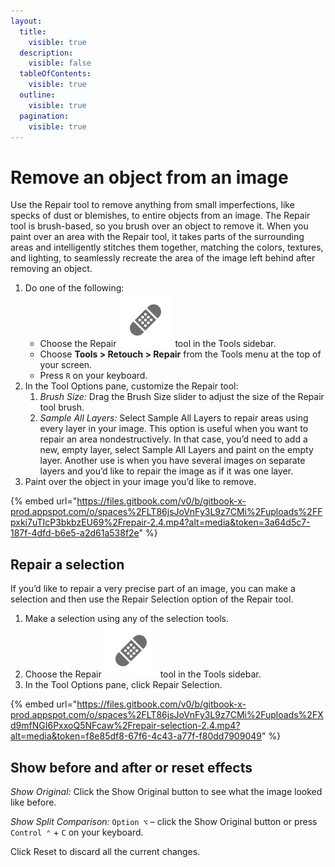 ```yaml
---
layout:
  title:
    visible: true
  description:
    visible: false
  tableOfContents:
    visible: true
  outline:
    visible: true
  pagination:
    visible: true
---
```


# Remove an object from an image

Use the Repair tool to remove anything from small imperfections, like specks of dust or blemishes, to entire objects from an image. The Repair tool is brush-based, so you brush over an object to remove it. When you paint over an area with the Repair tool, it takes parts of the surrounding areas and intelligently stitches them together, matching the colors, textures, and lighting, to seamlessly recreate the area of the image left behind after removing an object.

1. Do one of the following:
   * Choose the Repair <img src="../.gitbook/assets/Repair.png" alt="" data-size="line"> tool in the Tools sidebar.
   * Choose **Tools > Retouch > Repair** from the Tools menu at the top of your screen.
   * Press `R` on your keyboard.
2. In the Tool Options pane, customize the Repair tool:
   1. _Brush Size:_ Drag the Brush Size slider to adjust the size of the Repair tool brush.
   2. _Sample All Layers:_ Select Sample All Layers to repair areas using every layer in your image. This option is useful when you want to repair an area nondestructively. In that case, you’d need to add a new, empty layer, select Sample All Layers and paint on the empty layer. Another use is when you have several images on separate layers and you’d like to repair the image as if it was one layer.
3. Paint over the object in your image you’d like to remove.

{% embed url="https://files.gitbook.com/v0/b/gitbook-x-prod.appspot.com/o/spaces%2FLT86jsJoVnFy3L9z7CMi%2Fuploads%2FFpxki7uTIcP3bkbzEU69%2Frepair-2.4.mp4?alt=media&token=3a64d5c7-187f-4dfd-b6e5-a2d61a538f2e" %}

## Repair a selection

If you’d like to repair a very precise part of an image, you can make a selection and then use the Repair Selection option of the Repair tool.

1. Make a selection using any of the selection tools.
2. Choose the Repair <img src="../.gitbook/assets/Repair.png" alt="" data-size="line"> tool in the Tools sidebar.
3. In the Tool Options pane, click Repair Selection.

{% embed url="https://files.gitbook.com/v0/b/gitbook-x-prod.appspot.com/o/spaces%2FLT86jsJoVnFy3L9z7CMi%2Fuploads%2FXd9mfNGI6PxxoQ5NFcaw%2Frepair-selection-2.4.mp4?alt=media&token=f8e85df8-67f6-4c43-a77f-f80dd7909049" %}

## Show before and after or reset effects

_Show Original:_ Click the Show Original button to see what the image looked like before.

_Show Split Comparison:_ `Option ⌥` – click the Show Original button or press `Control ⌃` + `C` on your keyboard.

Click Reset to discard all the current changes.
